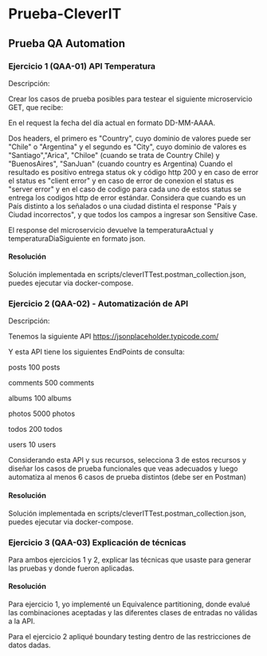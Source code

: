 # Prueba-CleverIT

## Prueba QA Automation

### Ejercicio 1 (QAA-01) API Temperatura

Descripción:

Crear los casos de prueba posibles para testear el siguiente microservicio GET, que recibe:

En el request la fecha del día actual en formato DD-MM-AAAA.

Dos headers, el primero es "Country", cuyo dominio de valores puede ser "Chile" o "Argentina" y el segundo es "City", cuyo dominio de valores es "Santiago","Arica", "Chiloe" (cuando se trata de Country Chile) y "BuenosAires", "SanJuan" (cuando country es Argentina) Cuando el resultado es positivo entrega status ok y código http 200 y en caso de error el status es "client error" y en caso de error de conexion el status es "server error" y en el caso de codigo para cada uno de estos status se entrega los codigos http de error estándar. Considera que cuando es un País distinto a los señalados o una ciudad distinta el response "País y Ciudad incorrectos", y que todos los campos a ingresar son Sensitive Case.

El response del microservicio devuelve la temperaturaActual y temperaturaDiaSiguiente en formato json.

#### Resolución

Solución implementada en scripts/cleverITTest.postman_collection.json, puedes ejecutar via docker-compose.

### Ejercicio 2 (QAA-02) - Automatización de API

Descripción:

Tenemos la siguiente API https://jsonplaceholder.typicode.com/

Y esta API tiene los siguientes EndPoints de consulta:

posts 100 posts

comments 500 comments

albums 100 albums

photos 5000 photos

todos 200 todos

users 10 users

Considerando esta API y sus recursos, selecciona 3 de estos recursos y diseñar los casos de prueba funcionales que veas adecuados y luego automatiza al menos 6 casos de prueba distintos (debe ser en Postman)

#### Resolución

Solución implementada en scripts/cleverITTest.postman_collection.json, puedes ejecutar via docker-compose.

### Ejercicio 3 (QAA-03) Explicación de técnicas

Para ambos ejercicios 1 y 2, explicar las técnicas que usaste para generar las pruebas y donde fueron aplicadas.

#### Resolución

Para ejercicio 1, yo implementé un Equivalence partitioning, donde evalué las combinaciones aceptadas y las diferentes clases de entradas no válidas a la API.

Para el ejercicio 2 apliqué boundary testing dentro de las restricciones de datos dadas.

